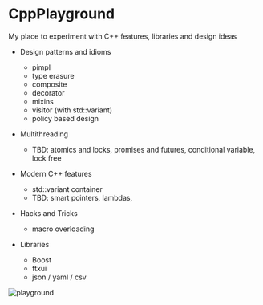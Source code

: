# CppPlayground

My place to experiment with C++ features, libraries and design ideas

* Design patterns and idioms
  - pimpl
  - type erasure
  - composite
  - decorator
  - mixins
  - visitor (with std::variant)
  - policy based design
* Multithreading
  - TBD: atomics and locks, promises and futures, conditional variable, lock free
* Modern C++ features
  - std::variant container
  - TBD: smart pointers, lambdas, 
* Hacks and Tricks
  - macro overloading


* Libraries
  - Boost
  - ftxui
  - json / yaml / csv

![playground](https://user-images.githubusercontent.com/27345859/160299682-14ac912d-b027-43f3-b4f4-7dc5dda5a7ae.png)
